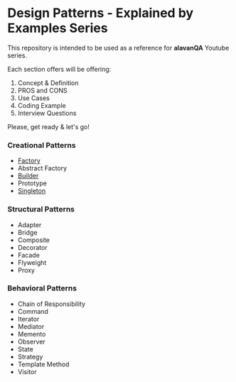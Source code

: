 # Design Patterns - Explained by Examples Series

This repository is intended to be used as a reference for **alavanQA** Youtube series.

Each section offers will be offering:
1. Concept & Definition
2. PROS and CONS
3. Use Cases
4. Coding Example
5. Interview Questions

Please, get ready & let's go!

### Creational Patterns

- [Factory](https://github.com/vinipx/design-patterns-examples/tree/main/src/main/java/creational/factory)
- Abstract Factory
- [Builder](https://github.com/vinipx/design-patterns-examples/tree/main/src/main/java/creational/builder)
- Prototype
- [Singleton](https://github.com/vinipx/design-patterns-examples/blob/main/src/main/java/creational/singleton)

### Structural Patterns

- Adapter
- Bridge
- Composite
- Decorator
- Facade
- Flyweight
- Proxy

### Behavioral Patterns

- Chain of Responsibility
- Command
- Iterator
- Mediator
- Memento
- Observer
- State
- Strategy
- Template Method
- Visitor
